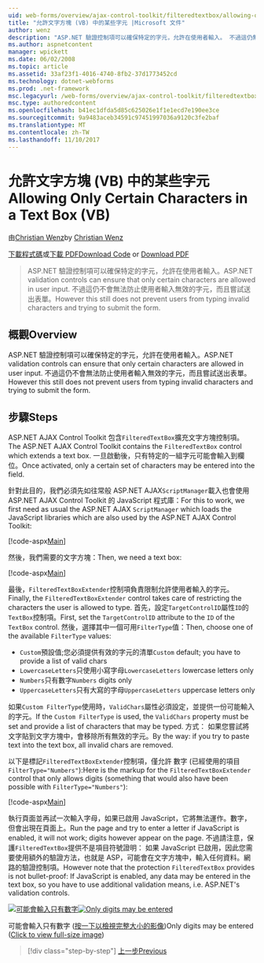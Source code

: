 ```yaml
---
uid: web-forms/overview/ajax-control-toolkit/filteredtextbox/allowing-only-certain-characters-in-a-text-box-vb
title: "允許文字方塊 (VB) 中的某些字元 |Microsoft 文件"
author: wenz
description: "ASP.NET 驗證控制項可以確保特定的字元，允許在使用者輸入。 不過這仍無法防止使用者輸入不正確..."
ms.author: aspnetcontent
manager: wpickett
ms.date: 06/02/2008
ms.topic: article
ms.assetid: 33af23f1-4016-4740-8fb2-37d1773452cd
ms.technology: dotnet-webforms
ms.prod: .net-framework
msc.legacyurl: /web-forms/overview/ajax-control-toolkit/filteredtextbox/allowing-only-certain-characters-in-a-text-box-vb
msc.type: authoredcontent
ms.openlocfilehash: b41ec1dfda5d85c625026e1f1e1ecd7e190ee3ce
ms.sourcegitcommit: 9a9483aceb34591c97451997036a9120c3fe2baf
ms.translationtype: MT
ms.contentlocale: zh-TW
ms.lasthandoff: 11/10/2017
---
```

<a name="allowing-only-certain-characters-in-a-text-box-vb"></a><span data-ttu-id="d99a3-104">允許文字方塊 (VB) 中的某些字元</span><span class="sxs-lookup"><span data-stu-id="d99a3-104">Allowing Only Certain Characters in a Text Box (VB)</span></span>
====================
<span data-ttu-id="d99a3-105">由[Christian Wenz](https://github.com/wenz)</span><span class="sxs-lookup"><span data-stu-id="d99a3-105">by [Christian Wenz](https://github.com/wenz)</span></span>

<span data-ttu-id="d99a3-106">[下載程式碼](http://download.microsoft.com/download/4/c/2/4c2def7a-0d23-4055-91f9-1f18504167d7/FilteredTextBox0.vb.zip)或[下載 PDF](http://download.microsoft.com/download/b/6/a/b6ae89ee-df69-4c87-9bfb-ad1eb2b23373/filteredtextbox0VB.pdf)</span><span class="sxs-lookup"><span data-stu-id="d99a3-106">[Download Code](http://download.microsoft.com/download/4/c/2/4c2def7a-0d23-4055-91f9-1f18504167d7/FilteredTextBox0.vb.zip) or [Download PDF](http://download.microsoft.com/download/b/6/a/b6ae89ee-df69-4c87-9bfb-ad1eb2b23373/filteredtextbox0VB.pdf)</span></span>

> <span data-ttu-id="d99a3-107">ASP.NET 驗證控制項可以確保特定的字元，允許在使用者輸入。</span><span class="sxs-lookup"><span data-stu-id="d99a3-107">ASP.NET validation controls can ensure that only certain characters are allowed in user input.</span></span> <span data-ttu-id="d99a3-108">不過這仍不會無法防止使用者輸入無效的字元，而且嘗試送出表單。</span><span class="sxs-lookup"><span data-stu-id="d99a3-108">However this still does not prevent users from typing invalid characters and trying to submit the form.</span></span>


## <a name="overview"></a><span data-ttu-id="d99a3-109">概觀</span><span class="sxs-lookup"><span data-stu-id="d99a3-109">Overview</span></span>

<span data-ttu-id="d99a3-110">ASP.NET 驗證控制項可以確保特定的字元，允許在使用者輸入。</span><span class="sxs-lookup"><span data-stu-id="d99a3-110">ASP.NET validation controls can ensure that only certain characters are allowed in user input.</span></span> <span data-ttu-id="d99a3-111">不過這仍不會無法防止使用者輸入無效的字元，而且嘗試送出表單。</span><span class="sxs-lookup"><span data-stu-id="d99a3-111">However this still does not prevent users from typing invalid characters and trying to submit the form.</span></span>

## <a name="steps"></a><span data-ttu-id="d99a3-112">步驟</span><span class="sxs-lookup"><span data-stu-id="d99a3-112">Steps</span></span>

<span data-ttu-id="d99a3-113">ASP.NET AJAX Control Toolkit 包含`FilteredTextBox`擴充文字方塊控制項。</span><span class="sxs-lookup"><span data-stu-id="d99a3-113">The ASP.NET AJAX Control Toolkit contains the `FilteredTextBox` control which extends a text box.</span></span> <span data-ttu-id="d99a3-114">一旦啟動後，只有特定的一組字元可能會輸入到欄位。</span><span class="sxs-lookup"><span data-stu-id="d99a3-114">Once activated, only a certain set of characters may be entered into the field.</span></span>

<span data-ttu-id="d99a3-115">針對此目的，我們必須先如往常般 ASP.NET AJAX`ScriptManager`載入也會使用 ASP.NET AJAX Control Toolkit 的 JavaScript 程式庫：</span><span class="sxs-lookup"><span data-stu-id="d99a3-115">For this to work, we first need as usual the ASP.NET AJAX `ScriptManager` which loads the JavaScript libraries which are also used by the ASP.NET AJAX Control Toolkit:</span></span>

[!code-aspx[Main](allowing-only-certain-characters-in-a-text-box-vb/samples/sample1.aspx)]

<span data-ttu-id="d99a3-116">然後，我們需要的文字方塊：</span><span class="sxs-lookup"><span data-stu-id="d99a3-116">Then, we need a text box:</span></span>

[!code-aspx[Main](allowing-only-certain-characters-in-a-text-box-vb/samples/sample2.aspx)]

<span data-ttu-id="d99a3-117">最後，`FilteredTextBoxExtender`控制項負責限制允許使用者輸入的字元。</span><span class="sxs-lookup"><span data-stu-id="d99a3-117">Finally, the `FilteredTextBoxExtender` control takes care of restricting the characters the user is allowed to type.</span></span> <span data-ttu-id="d99a3-118">首先，設定`TargetControlID`屬性`ID`的`TextBox`控制項。</span><span class="sxs-lookup"><span data-stu-id="d99a3-118">First, set the `TargetControlID` attribute to the `ID` of the `TextBox` control.</span></span> <span data-ttu-id="d99a3-119">然後，選擇其中一個可用`FilterType`值：</span><span class="sxs-lookup"><span data-stu-id="d99a3-119">Then, choose one of the available `FilterType` values:</span></span>

- <span data-ttu-id="d99a3-120">`Custom`預設值;您必須提供有效的字元的清單</span><span class="sxs-lookup"><span data-stu-id="d99a3-120">`Custom` default; you have to provide a list of valid chars</span></span>
- <span data-ttu-id="d99a3-121">`LowercaseLetters`只使用小寫字母</span><span class="sxs-lookup"><span data-stu-id="d99a3-121">`LowercaseLetters` lowercase letters only</span></span>
- <span data-ttu-id="d99a3-122">`Numbers`只有數字</span><span class="sxs-lookup"><span data-stu-id="d99a3-122">`Numbers` digits only</span></span>
- <span data-ttu-id="d99a3-123">`UppercaseLetters`只有大寫的字母</span><span class="sxs-lookup"><span data-stu-id="d99a3-123">`UppercaseLetters` uppercase letters only</span></span>

<span data-ttu-id="d99a3-124">如果`Custom FilterType`使用時，`ValidChars`屬性必須設定，並提供一份可能輸入的字元。</span><span class="sxs-lookup"><span data-stu-id="d99a3-124">If the `Custom FilterType` is used, the `ValidChars` property must be set and provide a list of characters that may be typed.</span></span> <span data-ttu-id="d99a3-125">方式： 如果您嘗試將文字貼到文字方塊中，會移除所有無效的字元。</span><span class="sxs-lookup"><span data-stu-id="d99a3-125">By the way: if you try to paste text into the text box, all invalid chars are removed.</span></span>

<span data-ttu-id="d99a3-126">以下是標記`FilteredTextBoxExtender`控制項，僅允許 數字 (已經使用的項目`FilterType="Numbers"`):</span><span class="sxs-lookup"><span data-stu-id="d99a3-126">Here is the markup for the `FilteredTextBoxExtender` control that only allows digits (something that would also have been possible with `FilterType="Numbers"`):</span></span>

[!code-aspx[Main](allowing-only-certain-characters-in-a-text-box-vb/samples/sample3.aspx)]

<span data-ttu-id="d99a3-127">執行頁面並再試一次輸入字母，如果已啟用 JavaScript，它將無法運作。數字，但會出現在頁面上。</span><span class="sxs-lookup"><span data-stu-id="d99a3-127">Run the page and try to enter a letter if JavaScript is enabled, it will not work; digits however appear on the page.</span></span> <span data-ttu-id="d99a3-128">不過請注意，保護`FilteredTextBox`提供不是項目符號證明： 如果 JavaScript 已啟用，因此您需要使用額外的驗證方法，也就是 ASP，可能會在文字方塊中，輸入任何資料。網路的驗證控制項。</span><span class="sxs-lookup"><span data-stu-id="d99a3-128">However note that the protection `FilteredTextBox` provides is not bullet-proof: If JavaScript is enabled, any data may be entered in the text box, so you have to use additional validation means, i.e. ASP.NET's validation controls.</span></span>


<span data-ttu-id="d99a3-129">[![可能會輸入只有數字](allowing-only-certain-characters-in-a-text-box-vb/_static/image2.png)](allowing-only-certain-characters-in-a-text-box-vb/_static/image1.png)</span><span class="sxs-lookup"><span data-stu-id="d99a3-129">[![Only digits may be entered](allowing-only-certain-characters-in-a-text-box-vb/_static/image2.png)](allowing-only-certain-characters-in-a-text-box-vb/_static/image1.png)</span></span>

<span data-ttu-id="d99a3-130">可能會輸入只有數字 ([按一下以檢視完整大小的影像](allowing-only-certain-characters-in-a-text-box-vb/_static/image3.png))</span><span class="sxs-lookup"><span data-stu-id="d99a3-130">Only digits may be entered ([Click to view full-size image](allowing-only-certain-characters-in-a-text-box-vb/_static/image3.png))</span></span>

>[!div class="step-by-step"]
[<span data-ttu-id="d99a3-131">上一步</span><span class="sxs-lookup"><span data-stu-id="d99a3-131">Previous</span></span>](allowing-only-certain-characters-in-a-text-box-cs.md)
